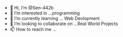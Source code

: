 - 👋 Hi, I’m @Sen-442b
- 👀 I’m interested in ...programming 
- 🌱 I’m currently learning ... Web Devlopment
- 💞️ I’m looking to collaborate on ...Real World Projects
- 📫 How to reach me ...

<!---
Sen-442b/Sen-442b is a ✨ special ✨ repository because its `README.md` (this file) appears on your GitHub profile.
You can click the Preview link to take a look at your changes.
--->
